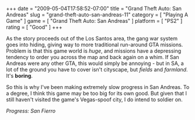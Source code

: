 +++
date = "2009-05-04T17:58:52-07:00"
title = "Grand Theft Auto: San Andreas"
slug = "grand-theft-auto-san-andreas-11"
category = [ "Playing A Game" ]
game = [ "Grand Theft Auto: San Andreas" ]
platform = [ "PS2" ]
rating = [ "Good" ]
+++

As the story proceeds out of the Los Santos area, the gang war system goes into hiding, giving way to more traditional run-around GTA missions.  Problem is that this game world is <i>huge</i>, and missions have a depressing tendency to order you across the map and back again on a whim.  If San Andreas were any other GTA, this would simply be annoying - but in SA, a lot of the ground you have to cover isn't cityscape, but <i>fields</i> and <i>farmland</i>.  It's <b>boring</b>.

So this is why I've been making extremely slow progress in San Andreas.  To a degree, I think this game may be too big for its own good.  But given that I still haven't visited the game's Vegas-spoof city, I do intend to soldier on.

<i>Progress: San Fierro</i>